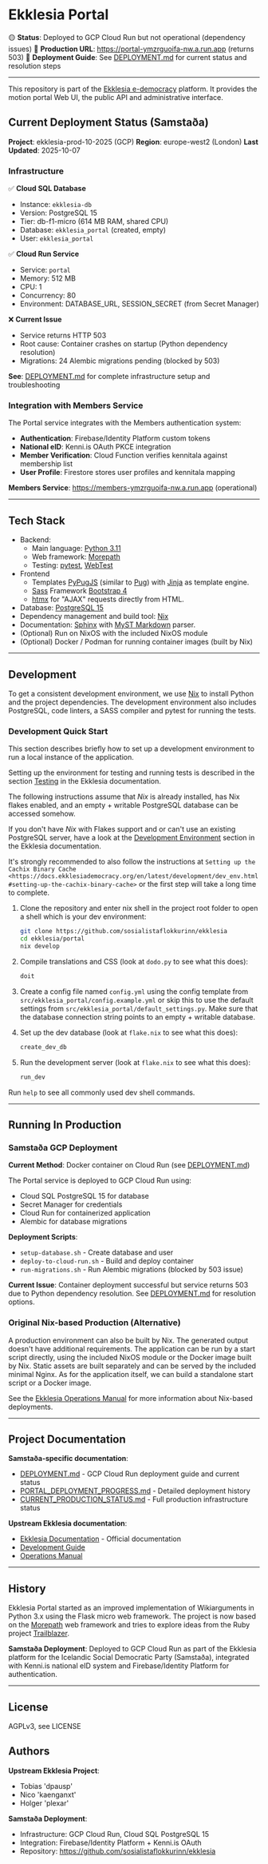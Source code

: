 # Ekklesia Portal

🟡 **Status**: Deployed to GCP Cloud Run but not operational (dependency issues)
📍 **Production URL**: https://portal-ymzrguoifa-nw.a.run.app (returns 503)
📄 **Deployment Guide**: See [DEPLOYMENT.md](DEPLOYMENT.md) for current status and resolution steps

---

This repository is part of the [Ekklesia e-democracy](https://ekklesiademocracy.org)
platform. It provides the motion portal Web UI, the public API and administrative interface.

## Current Deployment Status (Samstaða)

**Project**: ekklesia-prod-10-2025 (GCP)
**Region**: europe-west2 (London)
**Last Updated**: 2025-10-07

### Infrastructure

✅ **Cloud SQL Database**
- Instance: `ekklesia-db`
- Version: PostgreSQL 15
- Tier: db-f1-micro (614 MB RAM, shared CPU)
- Database: `ekklesia_portal` (created, empty)
- User: `ekklesia_portal`

✅ **Cloud Run Service**
- Service: `portal`
- Memory: 512 MB
- CPU: 1
- Concurrency: 80
- Environment: DATABASE_URL, SESSION_SECRET (from Secret Manager)

❌ **Current Issue**
- Service returns HTTP 503
- Root cause: Container crashes on startup (Python dependency resolution)
- Migrations: 24 Alembic migrations pending (blocked by 503)

**See**: [DEPLOYMENT.md](DEPLOYMENT.md) for complete infrastructure setup and troubleshooting

### Integration with Members Service

The Portal service integrates with the Members authentication system:

- **Authentication**: Firebase/Identity Platform custom tokens
- **National eID**: Kenni.is OAuth PKCE integration
- **Member Verification**: Cloud Function verifies kennitala against membership list
- **User Profile**: Firestore stores user profiles and kennitala mapping

**Members Service**: https://members-ymzrguoifa-nw.a.run.app (operational)

---

## Tech Stack

- Backend:
    - Main language: [Python 3.11](https://www.python.org)
    - Web framework: [Morepath](http://morepath.readthedocs.org)
    - Testing: [pytest](https://pytest.org),
      [WebTest](https://docs.pylonsproject.org/projects/webtest/en/latest/)
- Frontend
    - Templates [PyPugJS](https://github.com/kakulukia/pypugjs) (similar to [Pug](https://pugjs.org))
      with [Jinja](https://jinja.palletsprojects.com) as template engine.
    - [Sass](https://sass-lang.com) Framework [Bootstrap 4](https://getbootstrap.com)
    - [htmx](https://htmx.org) for "AJAX" requests directly from HTML.
- Database: [PostgreSQL 15](https://www.postgresql.com)
- Dependency management and build tool: [Nix](https://nixos.org/nix)
- Documentation: [Sphinx](https://sphinx-doc.org) with [MyST Markdown](https://myst-parser.readthedocs.io) parser.
- (Optional) Run on NixOS with the included NixOS module
- (Optional) Docker / Podman for running container images (built by Nix)

---

## Development

To get a consistent development environment, we use
[Nix](https://nixos.org/nix) to install Python and the project
dependencies. The development environment also includes PostgreSQL,
code linters, a SASS compiler and pytest for running the tests.

### Development Quick Start

This section describes briefly how to set up a development environment to run a local instance of the application.

Setting up the environment for testing and running tests is described in the
section [Testing](https://docs.ekklesiademocracy.org/en/latest/development/testing.html)
in the Ekklesia documentation.

The following instructions assume that *Nix* is already installed, has Nix
flakes enabled, and an empty + writable PostgreSQL database can be accessed somehow.

If you don't have *Nix* with Flakes support and or can't use an existing
PostgreSQL server, have a look at the [Development Environment](https://docs.ekklesiademocracy.org/en/latest/development/dev_env.html)
section in the Ekklesia documentation.

It's strongly recommended to also follow the instructions at
`Setting up the Cachix Binary Cache <https://docs.ekklesiademocracy.org/en/latest/development/dev_env.html#setting-up-the-cachix-binary-cache>`
or the first step will take a long time to complete.

1. Clone the repository and enter nix shell in the project root folder to open a shell which is
   your dev environment:

   ```bash
   git clone https://github.com/sosialistaflokkurinn/ekklesia
   cd ekklesia/portal
   nix develop
   ```

2. Compile translations and CSS (look at `dodo.py` to see what this does):

   ```bash
   doit
   ```

3. Create a config file named `config.yml` using the config template
   from `src/ekklesia_portal/config.example.yml` or skip this to use
   the default settings from `src/ekklesia_portal/default_settings.py`.
   Make sure that the database connection string points to an
   empty + writable database.

4. Set up the dev database (look at `flake.nix` to see what this does):

   ```bash
   create_dev_db
   ```

5. Run the development server (look at `flake.nix` to see what this does):
   ```bash
   run_dev
   ```

Run `help` to see all commonly used dev shell commands.

---

## Running In Production

### Samstaða GCP Deployment

**Current Method**: Docker container on Cloud Run (see [DEPLOYMENT.md](DEPLOYMENT.md))

The Portal service is deployed to GCP Cloud Run using:
- Cloud SQL PostgreSQL 15 for database
- Secret Manager for credentials
- Cloud Run for containerized application
- Alembic for database migrations

**Deployment Scripts**:
- `setup-database.sh` - Create database and user
- `deploy-to-cloud-run.sh` - Build and deploy container
- `run-migrations.sh` - Run Alembic migrations (blocked by 503 issue)

**Current Issue**: Container deployment successful but service returns 503 due to Python dependency resolution. See [DEPLOYMENT.md](DEPLOYMENT.md) for resolution options.

### Original Nix-based Production (Alternative)

A production environment can also be built by Nix. The generated output
doesn't have additional requirements. The application can be run by a
start script directly, using the included NixOS module or the Docker image
built by Nix. Static assets are built separately and can be served by the
included minimal Nginx. As for the application itself, we can build a
standalone start script or a Docker image.

See the [Ekklesia Operations Manual](https://docs.ekklesiademocracy.org/en/latest/operations/index.html)
for more information about Nix-based deployments.

---

## Project Documentation

**Samstaða-specific documentation**:
- [DEPLOYMENT.md](DEPLOYMENT.md) - GCP Cloud Run deployment guide and current status
- [PORTAL_DEPLOYMENT_PROGRESS.md](../PORTAL_DEPLOYMENT_PROGRESS.md) - Detailed deployment history
- [CURRENT_PRODUCTION_STATUS.md](../CURRENT_PRODUCTION_STATUS.md) - Full production infrastructure status

**Upstream Ekklesia documentation**:
- [Ekklesia Documentation](https://docs.ekklesiademocracy.org) - Official documentation
- [Development Guide](https://docs.ekklesiademocracy.org/en/latest/development/index.html)
- [Operations Manual](https://docs.ekklesiademocracy.org/en/latest/operations/index.html)

---

## History

Ekklesia Portal started as an improved implementation of Wikiarguments
in Python 3.x using the Flask micro web framework. The project is now
based on the [Morepath](https://github.com/morepath/morepath) web
framework and tries to explore ideas from the Ruby project
[Trailblazer](https://trailblazer.to).

**Samstaða Deployment**: Deployed to GCP Cloud Run as part of the Ekklesia platform for the Icelandic Social Democratic Party (Samstaða), integrated with Kenni.is national eID system and Firebase/Identity Platform for authentication.

---

## License

AGPLv3, see LICENSE

## Authors

**Upstream Ekklesia Project**:
- Tobias 'dpausp'
- Nico 'kaenganxt'
- Holger 'plexar'

**Samstaða Deployment**:
- Infrastructure: GCP Cloud Run, Cloud SQL PostgreSQL 15
- Integration: Firebase/Identity Platform + Kenni.is OAuth
- Repository: https://github.com/sosialistaflokkurinn/ekklesia

